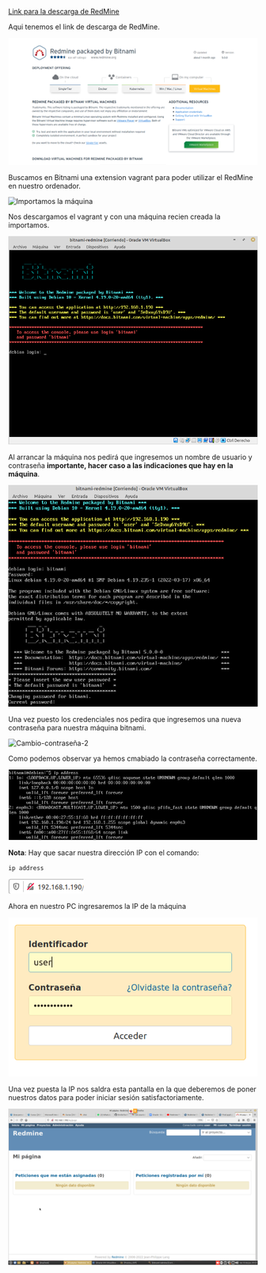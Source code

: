 [Link para la descarga de RedMine](https://www.redmine.org/projects/redmine/wiki/Download)

Aqui tenemos el link de descarga de RedMine.

![Bitnami](../IMG/Bitnami.png)

Buscamos en Bitnami una extension vagrant para poder utilizar el RedMine en nuestro ordenador.

![Importamos la máquina](../IMG/Importada-máquina.png)

Nos descargamos el vagrant y con una máquina recien creada la importamos.

![Inicio-RedMine](../IMG/Al-iniciar-RedMine.png)

Al arrancar la máquina nos pedirá que ingresemos un nombre de usuario y contraseña **importante, hacer caso a las indicaciones que hay en la máquina**.

![Cambio](../IMG/Inicio-sesión.png)

Una vez puesto los credenciales nos pedira que ingresemos una nueva contraseña para nuestra máquina bitnami.

![Cambio-contraseña-2](../IMG/cambio-de-contraseña.png)

Como podemos observar ya hemos cmabiado la contraseña correctamente.

![Obtener-IP](../IMG/Saber-direccion-IP.png)

**Nota**: Hay que sacar nuestra dirección IP con el comando:

```bash
ip address
```
![Poner-IP](../IMG/IP-requerida.png)

Ahora en nuestro PC ingresaremos la IP de la máquina

![Loguear](../IMG/Registro-de-sesion.png)

Una vez puesta la IP nos saldra esta pantalla en la que deberemos de poner nuestros datos para poder iniciar sesión satisfactoriamente. 

![Inicio-de-sesion](../IMG/Inicio-de-sesion-redmine.png)
